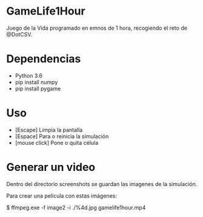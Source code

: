 # GameLife1Hour

Juego de la Vida programado en emnos de 1 hora, recogiendo el reto de @DotCSV.

# Dependencias
* Python 3.6
* pip install numpy
* pip install pygame

# Uso
* [Escape] Limpia la pantalla
* [Espace] Para o reinicia la simulación
* [mouse click] Pone o quita célula

# Generar un video
Dentro del directorio screenshots se guardan las imagenes de la simulación.

Para crear una película con estas imágenes:

 $ ffmpeg.exe -f image2 -i ./%4d.jpg gamelife1hour.mp4
